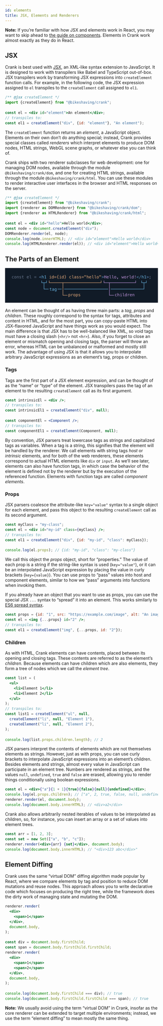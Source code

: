 ```yaml
---
id: elements
title: JSX, Elements and Renderers
---
```


**Note:** If you’re familiar with how JSX and elements work in React, you may want to skip ahead to [the guide on components](./components). Elements in Crank work almost exactly as they do in React.

## JSX 

Crank is best used with [JSX](https://facebook.github.io/jsx/), an XML-like syntax extension to JavaScript. It is designed to work with transpilers like Babel and TypeScript out-of-box. JSX transpilers work by transforming JSX expressions into `createElement` function calls. For example, in the following code, the JSX expression assigned to `el` transpiles to the `createElement` call assigned to `el1`.

```jsx
/** @jsx createElement */
import {createElement} from "@bikeshaving/crank";

const el = <div id="element">An element</div>;
// transpiles to:
const el1 = createElement("div", {id: "element"}, "An element");
```

The `createElement` function returns an *element*, a JavaScript object. Elements on their own don’t do anything special; instead, Crank provides special classes called *renderers* which interpret elements to produce DOM nodes, HTML strings, WebGL scene graphs, or whatever else you can think of.

Crank ships with two renderer subclasses for web development: one for managing DOM nodes, available through the module `@bikeshaving/crank/dom`, and one for creating HTML strings, available through the module `@bikeshaving/crank/html`. You can use these modules to render interactive user interfaces in the browser and HTML responses on the server.

```jsx
/** @jsx createElement */
import {createElement} from "@bikeshaving/crank";
import {renderer as DOMRenderer} from "@bikeshaving/crank/dom";
import {renderer as HTMLRenderer} from "@bikeshaving/crank/html";

const el = <div id="hello">Hello world</div>;
const node = document.createElement("div");
DOMRenderer.render(el, node);
console.log(node.innerHTML); // <div id="element">Hello world</div>
console.log(HTMLRenderer.render(el)); // <div id="element">Hello world</div>
```

## The Parts of an Element

![Image of a JSX element](../static/parts-of-jsx.svg)

An element can be thought of as having three main parts: a *tag*, *props* and *children*. These roughly correspond to the syntax for tags, attributes and content in HTML, and for the most part, you can copy-paste HTML into JSX-flavored JavaScript and have things work as you would expect. The main difference is that JSX has to be well-balanced like XML, so void tags must have a closing slash (`<hr/>` not `<hr>`). Also, if you forget to close an element or mismatch opening and closing tags, the parser will throw an error, whereas HTML can be unbalanced or malformed and mostly still work. The advantage of using JSX is that it allows you to interpolate arbitrary JavaScript expressions as an element’s tag, props or children.

### Tags
Tags are the first part of a JSX element expression, and can be thought of as the “name” or “type” of the element. JSX transpilers pass the tag of an element to the resulting `createElement` call as its first argument.

```jsx
const intrinsicEl = <div />;
// transpiles to:
const intrinsicEl1 = createElement("div", null);

const componentEl = <Component />;
// transpiles to:
const componentEl1 = createElement(Component, null);
```

By convention, JSX parsers treat lowercase tags as strings and capitalized tags as variables. When a tag is a string, this signifies that the element will be handled by the renderer. We call elements with string tags *host* or *intrinsic* elements, and for both of the web renderers, these elements correspond to actual HTML elements like `div` or `input`. As we’ll see later, elements can also have function tags, in which case the behavior of the element is defined not by the renderer but by the execution of the referenced function. Elements with function tags are called *component elements*.

### Props
JSX parsers coalesce the attribute-like `key="value"` syntax to a single object for each element, and pass this object to the resulting `createElement` call as its second argument.

```jsx
const myClass = "my-class";
const el = <div id="my-id" class={myClass} />;
// transpiles to:
const el1 = createElement("div", {id: "my-id", "class": myClass});

console.log(el.props); // {id: "my-id", "class": "my-class"}
```

We call this object the *props* object, short for “properties.” The value of each prop is a string if the string-like syntax is used (`key="value"`), or it can be an interpolated JavaScript expression by placing the value in curly brackets (`key={value}`). You can use props to “pass” values into host and component elements, similar to how we “pass” arguments into functions when invoking them.

If you already have an object that you want to use as props, you can use the special JSX `...` syntax to “spread” it into an element. This works similarly to [ES6 spread syntax](https://developer.mozilla.org/en-US/docs/Web/JavaScript/Reference/Operators/Spread_syntax).

```jsx
const props = {id: "1", src: "https://example.com/image", alt: "An image"};
const el = <img {...props} id="2" />;
// transpiles to:
const el1 = createElement("img", {...props, id: "2"});
```

### Children
As with HTML, Crank elements can have contents, placed between its opening and closing tags. These contents are referred to as the element’s *children.* Because elements can have children which are also elements, they form a tree of nodes which we call the *element tree*.

```jsx
const list = (
  <ul>
    <li>Element 1</li>
    <li>Element 2</li>
  </ul>
);
// transpiles to:
const list1 = createElement("ul", null,
  createElement("li", null, "Element 1"),
  createElement("li", null, "Element 2"),
);

console.log(list.props.children.length); // 2
```

JSX parsers interpret the contents of elements which are not themselves elements as strings. However, just as with props, you can use curly brackets to interpolate JavaScript expressions into an element’s children. Besides elements and strings, almost every value in JavaScript can participate in an element tree. Numbers are rendered as strings, and the values `null`, `undefined`, `true` and `false` are erased, allowing you to render things conditionally using boolean expressions.

```jsx
const el = <div>{"a"}{1 + 1}{true}{false}{null}{undefined}</div>;
console.log(el.props.children); // ["a", 2, true, false, null, undefined]
renderer.render(el, document.body);
console.log(document.body.innerHTML); // <div>a2</div>
```

Crank also allows arbitrarily nested iterables of values to be interpolated as children, so, for instance, you can insert an array or a set of values into element trees.

```jsx
const arr = [1, 2, 3];
const set = new Set(["a", "b", "c"]);
renderer.render(<div>{arr} {set}</div>, document.body);
console.log(document.body.innerHTML); // "<div>123 abc</div>"
```

## Element Diffing
Crank uses the same “virtual DOM” diffing algorithm made popular by React, where we compare elements by tag and position to reduce DOM mutations and reuse nodes. This approach allows you to write declarative code which focuses on producing the right tree, while the framework does the dirty work of managing state and mutating the DOM.

```jsx
renderer.render(
  <div>
    <span>1</span>
  </div>,
  document.body,
);

const div = document.body.firstChild;
const span = document.body.firstChild.firstChild;
renderer.render(
  <div>
    <span>1</span>
    <span>2</span>
  </div>,
  document.body,
);

console.log(document.body.firstChild === div); // true
console.log(document.body.firstChild.firstChild === span); // true
```

**Note:** We usually avoid using the term “virtual DOM” in Crank, insofar as the core renderer can be extended to target multiple environments; instead, we use the term “element diffing” to mean mostly the same thing.

